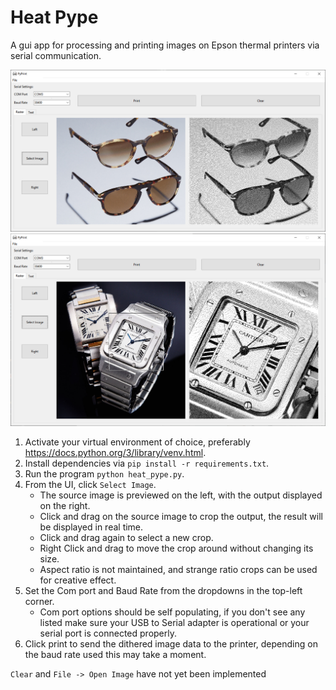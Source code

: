 # Heat Pype
A gui app for processing and printing images on Epson thermal printers via serial communication. 

![Alt text](/screenshots/Capture.PNG "Heat Pype UI Screenshot")
![Alt text](/screenshots/cropped.PNG "Heat Pype UI Screenshot")


1. Activate your virtual environment of choice, preferably https://docs.python.org/3/library/venv.html. 
2. Install dependencies via `pip install -r requirements.txt`. 
3. Run the program `python heat_pype.py`. 
4. From the UI, click `Select Image`. 
   * The source image is previewed on the left, with the output displayed on the right. 
   * Click and drag on the source image to crop the output, the result will be displayed in real time. 
   * Click and drag again to select a new crop. 
   * Right Click and drag to move the crop around without changing its size. 
   * Aspect ratio is not maintained, and strange ratio crops can be used for creative effect. 
5. Set the Com port and Baud Rate from the dropdowns in the top-left corner. 
   * Com port options should be self populating, if you don't see any listed make sure your USB to Serial adapter is operational or your serial port is connected properly. 
6. Click print to send the dithered image data to the printer, depending on the baud rate used this may take a moment.



`Clear` and `File -> Open Image` have not yet been implemented